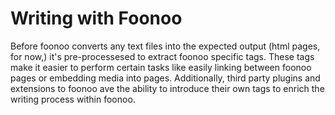 # Writing with Foonoo
Before foonoo converts any text files into the expected output (html pages, for now,) it's pre-processesed to extract foonoo specific tags. These tags make it easier to perform certain tasks like easily linking between foonoo pages or embedding media into pages. Additionally, third party plugins and extensions to foonoo ave the ability to introduce their own tags to enrich the writing process within foonoo.

